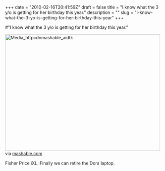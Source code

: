 +++
date = "2010-02-16T20:41:59Z"
draft = false
title = "I know what the 3 y/o is getting for her birthday this year."
description = ""
slug = "i-know-what-the-3-yo-is-getting-for-her-birthday-this-year"
+++

#"I know what the 3 y/o is getting for her birthday this year."


 <div class="posterous_bookmarklet_entry">
 <div class='p_embed p_image_embed'>
<img alt="Media_httpcdnmashable_aidtk" height="375" src="http://getfile5.posterous.com/getfile/files.posterous.com/conoroneill/apkwqzAADrEGGElAueFnmdnHvtzoqEnfqpntlBdsxusIsBjszIwzHbqtFgrJ/media_httpcdnmashable_aiDtk.jpg.scaled500.jpg" width="500" />
</div>


<div class="posterous_quote_citation">via <a href="http://mashable.com/2010/02/16/fisher-price-ixl/">mashable.com</a></div>
 <p>Fisher Price iXL. Finally we can retire the Dora laptop.</p></div>
 